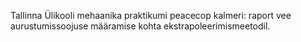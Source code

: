 Tallinna Ülikooli mehaanika praktikumi peacecop kalmeri: raport vee aurustumissoojuse määramise kohta ekstrapoleerimismeetodil.
